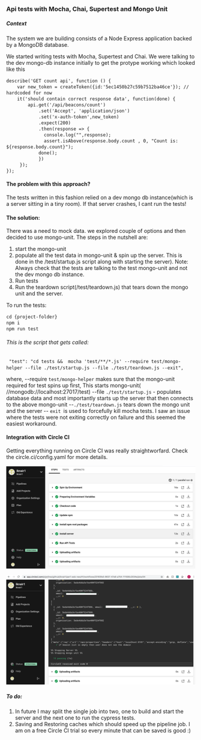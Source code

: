### Api tests with Mocha, Chai, Supertest and Mongo Unit

##### Context
The system we are building consists of a Node Express application backed by a MongoDB database.

We started writing tests with Mocha, Supertest and Chai. We were talking to the dev mongo-db instance initially to get the protype working which looked like this
```
describe('GET count api', function () {
    var new_token = createToken({id:'5ec1450b27c59b7512ba46ce'}); // hardcoded for now
    it('should contain correct response data', function(done) {
        api.get('/api/beacons/count')
            .set('Accept', 'application/json')
            .set('x-auth-token',new_token)
            .expect(200)
            .then(response => {
              console.log("",response);
              assert.isAbove(response.body.count , 0, "Count is: ${response.body.count}");
            done();
            })
     });
});
```
#### The problem with this approach?
The tests written in this fashion relied on a dev mongo db instance(which is a server sitting in a  tiny room). If that server crashes, I cant run the tests!

#### The solution:
There was a need to mock data. we explored couple of options and then decided to use mongo-unit.
The steps in the nutshell are:
1. start the mongo-unit 
2. populate all the test data in mongo-unit & spin up the server. This is done in the /test/startup.js script along with starting the server).
Note: Always check that the tests are talking to the test mongo-unit and not the dev mongo db instance. 
3. Run tests
4. Run the teardown script(/test/teardown.js) that tears down the mongo unit and the server.

To run the tests:
```
cd {project-folder}
npm i
npm run test
```


###### This is the script that gets called:
` "test": "cd tests &&  mocha 'test/**/*.js' --require test/mongo-helper --file ./test/startup.js --file ./test/teardown.js --exit",`

where,
--require `test/mongo-helper` makes sure that the mongo-unit required for test spins up first, 
This starts mongo-unit( //mongodb://localhost:27017/test)
--file `./test/startup.js` - populates database data and most importantly starts up the server that then connects to the above mongo-unit
--`./test/teardown.js` tears down the mongo unit and the server
-- `exit `is used to forcefully kill mocha tests. I saw an issue where the tests were not exiting correctly on failure and this seemed the easiest workaround.

#### Integration with Circle CI
Getting everything running on Circle CI was really straightworfard.
Check the circle.ci/config.yaml for more details.

![Workflow_ApiTests](/Workflow_ApiTests.png)

![Passing_ApiTests](/Passing_ApiTests.png)

##### To do:
1. In future I may split the single job into two, one to build and start the server and the next one to run the cypress tests.
2. Saving and Restoring caches which should speed up the pipeline job. I am on a free Circle CI trial so every minute that can be saved is good :)
